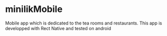 # minilikMobile
Mobile app which is dedicated to the tea rooms and restaurants.
This app is developped with Rect Native and tested on android


